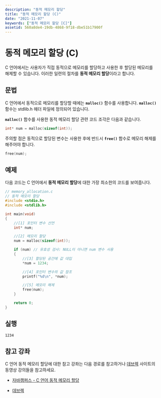 ```yaml
---
description: "동적 메모리 할당"
title: "동적 메모리 할당 (C)"
date: "2021-11-07"
keywords: ["동적 메모리 할당 [C]"]
assetid: 560a8de4-19db-4868-9f18-dbe51b17900f
---
```


# 동적 메모리 할당 (C)

C 언어에서는 사용자가 직접 동적으로 메모리를 할당하고 사용한 후 할당된 메모리를 해제할 수 있습니다. 이러한 일련의 절차를 **동적 메모리 할당**이라고 합니다. 


## 문법

C 언어에서 동적으로 메모리를 할당할 때에는 **`malloc()`** 함수를 사용합니다. **`malloc()`** 함수는 stdlib.h 헤더 파일에 정의되어 있습니다. 

**`malloc()`** 함수를 사용한 동적 메모리 할당 관련 코드 조각은 다음과 같습니다. 

```C
int* num = malloc(sizeof(int));
```

주의할 점은 동적으로 할당된 변수는 사용한 후에 반드시 **`free()`** 함수로 메모리 해제를 해주어야 합니다.

```C
free(num);
```

## 예제 

다음 코드는 C 언어에서 **동적 메모리 할당**에 대한 가장 최소한의 코드를 보여줍니다. 

```C
// memory_allocation.c
// 동적 메모리 할당
#include <stdio.h>
#include <stdlib.h>

int main(void)
{
    //[1] 포인터 변수 선언
    int* num;

    //[2] 메모리 할당
    num = malloc(sizeof(int));

    if (num) // 유효성 검사: NULL이 아니면 num 변수 사용
    {
        //[3] 할당된 공간에 값 대입
        *num = 1234;

        //[4] 포인터 변수의 값 참조
        printf("%d\n", *num);

        //[5] 메모리 해제
        free(num);
    }

    return 0;
}
```

## 실행

```Output
1234
```

## 참고 강좌

C 언어 동적 메모리 할당에 대한 참고 강좌는 다음 경로를 참고하거나 [데브렉](http://www.devlec.com) 사이트의 동영상 강의들을 참고하세요. 

- [자바캠퍼스 - C 언어 동적 메모리 할당](https://youtu.be/z7eaCAhqRAY)

- [데브렉](http://www.devlec.com)

